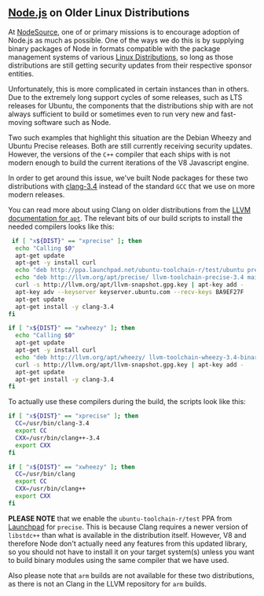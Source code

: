 ## [Node.js](https://nodejs.org) on Older Linux Distributions

At [NodeSource](https://nodesource.com), one of or primary missions is to encourage adoption of Node.js as much as possible. One of the ways we do this is by supplying binary packages of Node in formats compatible with the package management systems of various [Linux Distributions](https://github.com/nodesource/distributions/), so long as those distributions are still getting security updates from their respective sponsor entities.

Unfortunately, this is more complicated in certain instances than in others. Due to the extremely long support cycles of some releases, such as LTS releases for Ubuntu, the components that the distributions ship with are not always sufficient to build or sometimes even to run very new and fast-moving software such as Node.

Two such examples that highlight this situation are the Debian Wheezy and Ubuntu Precise releases. Both are still currently receiving security updates. However, the versions of the `C++` compiler that each ships with is not modern enough to build the current iterations of the V8 Javascript engine.

In order to get around this issue, we've built Node packages for these two distributions with [clang-3.4](http://clang.llvm.org/) instead of the standard `GCC` that we use on more modern releases.

You can read more about using Clang on older distributions from the [LLVM](http://llvm.org) [documentation for `apt`](http://llvm.org/apt/). The relevant bits of our build scripts to install the needed compilers looks like this:

```bash
 if [ "x${DIST}" == "xprecise" ]; then
  echo "Calling $0"
  apt-get update
  apt-get -y install curl
  echo "deb http://ppa.launchpad.net/ubuntu-toolchain-r/test/ubuntu precise main" >> /etc/apt/sources.list
  echo "deb http://llvm.org/apt/precise/ llvm-toolchain-precise-3.4 main" >> /etc/apt/sources.list
  curl -s http://llvm.org/apt/llvm-snapshot.gpg.key | apt-key add -
  apt-key adv --keyserver keyserver.ubuntu.com --recv-keys BA9EF27F
  apt-get update
  apt-get install -y clang-3.4
fi

if [ "x${DIST}" == "xwheezy" ]; then
  echo "Calling $0"
  apt-get update
  apt-get -y install curl
  echo "deb http://llvm.org/apt/wheezy/ llvm-toolchain-wheezy-3.4-binaries main" >> /etc/apt/sources.list
  curl -s http://llvm.org/apt/llvm-snapshot.gpg.key | apt-key add -
  apt-get update
  apt-get install -y clang-3.4
fi
```

To actually use these compilers during the build, the scripts look like this:

```bash
if [ "x${DIST}" == "xprecise" ]; then
  CC=/usr/bin/clang-3.4
  export CC
  CXX=/usr/bin/clang++-3.4
  export CXX
fi

if [ "x${DIST}" == "xwheezy" ]; then
  CC=/usr/bin/clang
  export CC
  CXX=/usr/bin/clang++
  export CXX
fi
```

**PLEASE NOTE** that we enable the `ubuntu-toolchain-r/test` PPA from [Launchpad](https://launchpad.net) for `precise`. This is because Clang requires a newer version of `libstdc++` than what is available in the distribution itself. However, V8 and therefore Node don't actually need any features from this updated library, so you should not have to install it on your target system(s) unless you want to build binary modules using the same compiler that we have used.

Also please note that `arm` builds are not available for these two distributions, as there is not an Clang in the LLVM repository for `arm` builds.
